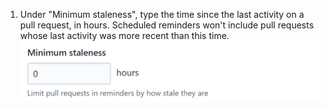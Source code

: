 1. Under "Minimum staleness", type the time since the last activity on a pull request, in hours. Scheduled reminders won't include pull requests whose last activity was more recent than this time.
![Minimum staleness field](/assets/images/help/settings/scheduled-reminders-min-staleness-field.png)